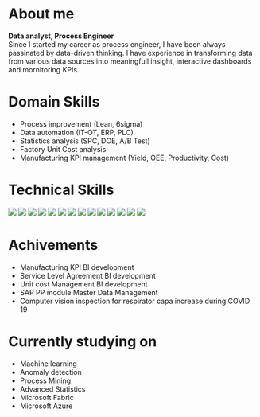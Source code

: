 # About me<br>
**Data analyst, Process Engineer** <br>
Since I started my career as process engineer, I have been always passinated by data-driven thinking. I have experience in transforming data from various data sources into meaningfull insight, interactive dashboards and mornitoring KPIs.

# Domain Skills<br>
- Process improvement (Lean, 6sigma)
- Data automation (IT-OT, ERP, PLC) 
- Statistics analysis (SPC, DOE, A/B Test)
- Factory Unit Cost analysis 
- Manufacturing KPI management (Yield, OEE, Productivity, Cost)

# Technical Skills<br>
<img src="https://img.shields.io/badge/Power BI-F2C811?style=for-the-badge&logo=powerbi&logoColor=white"> <img src="https://img.shields.io/badge/Azure-0078D4?style=for-the-badge&logo=microsoftazure&logoColor=white">  <img src="https://img.shields.io/badge/SQL Server-CC2927?style=for-the-badge&logo=microsoftsqlserver&logoColor=white">  <img src="https://img.shields.io/badge/MySQL-4479A1?style=for-the-badge&logo=mysql&logoColor=white"> <img src="https://img.shields.io/badge/Python-3776AB?style=for-the-badge&logo=python&logoColor=white"> <img src="https://img.shields.io/badge/Pandas-150458?style=for-the-badge&logo=pandas&logoColor=white"> <img src="https://img.shields.io/badge/scikitlearn-F7931E?style=for-the-badge&logo=scikitlearn&logoColor=white">
 <img src="https://img.shields.io/badge/scipy-0FAAFF?style=for-the-badge&logo=scipy&logoColor=white"> <img src="https://img.shields.io/badge/VS code-007ACC?style=for-the-badge&logo=visualstudiocode&logoColor=white"> <img src="https://img.shields.io/badge/SAP-0FAAFF?style=for-the-badge&logo=sap&logoColor=white"> <img src="https://img.shields.io/badge/Excel-217346?style=for-the-badge&logo=microsoftexcel&logoColor=white"> <img src="https://img.shields.io/badge/PPT-B7472A?style=for-the-badge&logo=microsoftpowerpoint&logoColor=white"> <img src="https://img.shields.io/badge/Grafana-F46800?style=for-the-badge&logo=grafana&logoColor=white"> <img src="https://img.shields.io/badge/Jira-0052CC?style=for-the-badge&logo=jira&logoColor=white">

# Achivements<br>
- Manufacturing KPI BI development
- Service Level Agreement BI development
- Unit cost Management BI development
- SAP PP module Master Data Management
- Computer vision inspection for respirator capa increase during COVID 19

# Currently studying on
- Machine learning
- Anomaly detection
- [Process Mining](https://en.wikipedia.org/wiki/Process_mining)
- Advanced Statistics
- Microsoft Fabric
- Microsoft Azure 
